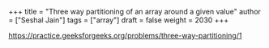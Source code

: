 +++
title = "Three way partitioning of an array around a given value"
author = ["Seshal Jain"]
tags = ["array"]
draft = false
weight = 2030
+++

<https://practice.geeksforgeeks.org/problems/three-way-partitioning/1>
